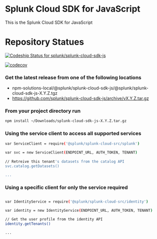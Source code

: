 # Splunk Cloud SDK for JavaScript

This is the Splunk Cloud SDK for JavaScript

# Repository Statues
[![Codeship Status for splunk/splunk-cloud-sdk-js](https://app.codeship.com/projects/efc247e0-15d9-0136-51cc-4ecad654e338/status?branch=develop)](https://app.codeship.com/projects/283657)

[![codecov](https://codecov.io/gh/splunk/splunk-cloud-sdk-js/branch/develop/graph/badge.svg?token=R5kexVYymt)](https://codecov.io/gh/splunk/splunk-cloud-sdk-js)


### Get the latest release from one of the following locations 
- npm-solutions-local/@splunk/splunk-cloud-sdk-js/@splunk/splunk-cloud-sdk-js-X.Y.Z.tgz
- https://github.com/splunk/splunk-cloud-sdk-js/archive/vX.Y.Z.tar.gz


### From your project directory run
```sh
npm install ~/Downloads/splunk-cloud-sdk-js-X.Y.Z.tar.gz 
```

### Using the service client to access all supported services

```sh
var ServiceClient = require('@splunk/splunk-cloud-src/splunk')
 
var svc = new ServiceClient(ENDPOINT_URL, AUTH_TOKEN, TENANT)
 
// Retreive this tenant's datasets from the catalog API 
svc.catalog.getDatasets()

...

```

### Using a specific client for only the service required

```sh

var IdentityService = require('@splunk/splunk-cloud-src/identity')

var identity = new IdentityService(ENDPOINT_URL, AUTH_TOKEN, TENANT)

// Get the user profile from the identity API
identity.getTenants()

...

```
